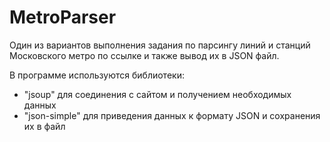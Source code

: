 # MetroParser
Один из вариантов выполнения задания по парсингу линий и станций Московского метро по ссылке и также вывод их в JSON файл.

В программе используются библиотеки:
 - "jsoup" для соединения с сайтом и получением необходимых данных
 - "json-simple" для приведения данных к формату JSON и сохранения их в файл
